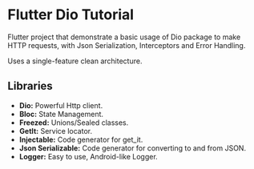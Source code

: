 # Flutter Dio Tutorial

Flutter project that demonstrate a basic usage of Dio package to make HTTP requests,
with Json Serialization, Interceptors and Error Handling.

Uses a single-feature clean architecture.

## Libraries
- **Dio:** Powerful Http client.
- **Bloc:** State Management.
- **Freezed:** Unions/Sealed classes.
- **GetIt:** Service locator.
- **Injectable:** Code generator for get_it.
- **Json Serializable:** Code generator for converting to and from JSON.
- **Logger:** Easy to use, Android-like Logger.
